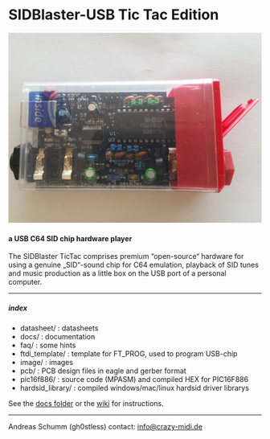 # SIDBlaster-USB Tic Tac Edition
![](./images/sidblaster.jpg)
#### a USB C64 SID chip hardware player
The SIDBlaster TicTac comprises premium “open-source“ hardware for using a genuine „SID“-sound chip for C64 emulation, playback of SID tunes and music production as a little box on the USB port of a personal computer.

- - -

##### index
* datasheet/         : datasheets
* docs/                   : documentation
* faq/                      : some hints
* ftdi_template/    : template for FT_PROG, used to program USB-chip
* image/                 : images
* pcb/                     : PCB design files in eagle and gerber format
* pic16f886/	 : source code (MPASM) and compiled HEX for PIC16F886
* hardsid_library/ : compiled windows/mac/linux hardsid driver librarys

See the [docs folder](./docs) or the [wiki](https://github.com/gh0stless/SIDBlaster-USB-Tic-Tac-Edition/wiki) for instructions.

- - -

Andreas Schumm (gh0stless)
contact: info@crazy-midi.de

